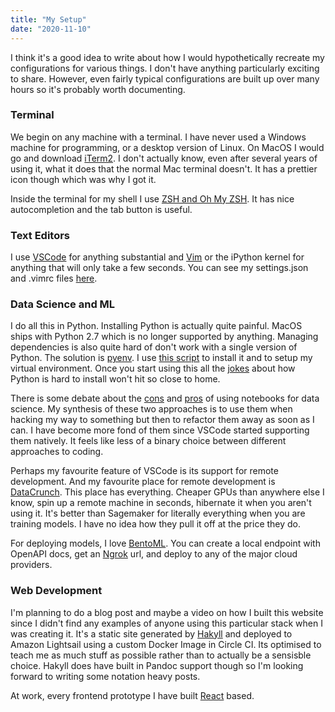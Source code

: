 ```yaml
---
title: "My Setup"
date: "2020-11-10"
---
```


I think it's a good idea to write about how I would hypothetically recreate my configurations for various things. I don't have anything particularly exciting to share. However, even fairly typical configurations are built up over many hours so it's probably worth documenting.

### Terminal

We begin on any machine with a terminal. I have never used a Windows machine for programming, or a desktop version of Linux. On MacOS I would go and download <a href="https://iterm2.com/">iTerm2</a>. I don't actually know, even after several years of using it, what it does that the normal Mac terminal doesn't. It has a prettier icon though which was why I got it.

Inside the terminal for my shell I use <a href="https://ohmyz.sh/">ZSH and Oh My ZSH</a>. It has nice autocompletion and the tab button is useful.

### Text Editors

I use <a href="https://code.visualstudio.com/">VSCode</a> for anything substantial and <a href="https://www.vim.org/">Vim</a> or the iPython kernel for anything that will only take a few seconds. You can see my settings.json and .vimrc files [here](https://github.com/HenryDashwood/dot-files).

### Data Science and ML

I do all this in Python. Installing Python is actually quite painful. MacOS ships with Python 2.7 which is no longer supported by anything. Managing dependencies is also quite hard of don't work with a single version of Python. The solution is [pyenv](https://github.com/pyenv/pyenv). I use [this script](https://github.com/HenryDashwood/dot-files/blob/master/setup_python.sh) to install it and to setup my virtual environment. Once you start using this all the [jokes](https://xkcd.com/1987/) about how Python is hard to install won't hit so close to home.

There is some debate about the [cons](https://www.youtube.com/watch?v=7jiPeIFXb6U&t=1s) and [pros](https://www.youtube.com/watch?v=9Q6sLbz37gk) of using notebooks for data science. My synthesis of these two approaches is to use them when hacking my way to something but then to refactor them away as soon as I can. I have become more fond of them since VSCode started supporting them natively. It feels like less of a binary choice between different approaches to coding.

Perhaps my favourite feature of VSCode is its support for remote development. And my favourite place for remote development is [DataCrunch](https://datacrunch.io/). This place has everything. Cheaper GPUs than anywhere else I know, spin up a remote machine in seconds, hibernate it when you aren't using it. It's better than Sagemaker for literally everything when you are training models. I have no idea how they pull it off at the price they do.

For deploying models, I love [BentoML](https://github.com/bentoml/BentoML). You can create a local endpoint with OpenAPI docs, get an [Ngrok](https://ngrok.com/) url, and deploy to any of the major cloud providers.

### Web Development

I'm planning to do a blog post and maybe a video on how I built this website since I didn't find any examples of anyone using this particular stack when I was creating it. It's a static site generated by [Hakyll](https://jaspervdj.be/hakyll/) and deployed to Amazon Lightsail using a custom Docker Image in Circle CI. Its optimised to teach me as much stuff as possible rather than to actually be a sensisble choice. Hakyll does have built in Pandoc support though so I'm looking forward to writing some notation heavy posts.

At work, every frontend prototype I have built [React](https://reactjs.org/) based.

